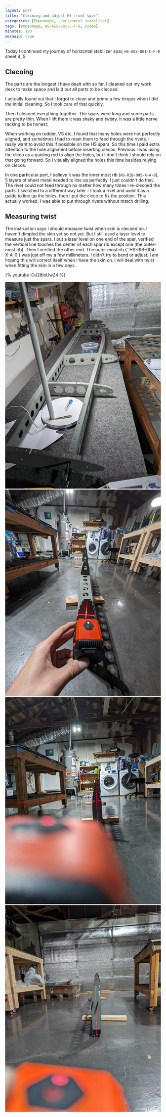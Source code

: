 ```yaml
---
layout: post
title: "Clecoing and adjust HS front spar"
categories: [Empennage, ~horizontal_stabilizer]
tags: [empennage, HS-ASS-001-C-F-0, video]
minutes: 120
mermaid: true
---
```


Today I continued my journey of horizontal stabilizer spar, `HS-ASS-001-C-F-0` sheet 4, 5.

## Clecoing

The parts are the longest I have dealt with so far, I cleaned out my work desk to make space and laid out all parts to be clecoed.

I actually found out that I forgot to clean and prime a few hinges when I did the initial cleaning. So I took care of that quickly.

Then I clecoed everything together. The spars were long and some parts are pretty thin. When I lift them it was shaky and twisty. It
was a little nerve racking to be honest.

When working on rudder, VS etc, I found that many holes were not perfectly aligned, and sometimes I had to ream them to feed through
the rivets. I really want to avoid this if possible on the HS spars. So this time I paid extra attention to the hole alignment before
inserting clecos. Previous I was using the cleco as a guiding rod to align the holes, but I don't think I should rely on that going
forward. So I visually aligned the holes this time besides relying on clecos.

In one particular part, I believe it was the inner most rib (`HS-RIB-005-X-A-0`), 5 layers of sheet metal needed to line up perfectly. I
just couldn't do that. The rivet could not feed through no matter how many times I re-clecoed the parts. I switched to a different way
later - I took a rivet and used it as a guide to line up the holes, then I put the cleco to fix the position. This actually worked. I was
able to put through rivets without match drilling.

## Measuring twist

The instruction says I should measure twist when skin is clecoed on. I haven't dimpled the skin yet so not yet. But I still used a laser
level to measure just the spars. I put a laser level on one end of the spar, verified the vertical line touches the center of each spar rib except one (the outer-most rib). Then I verified the other end. The outer most rib (``HS-RIB-004-X-A-0`) was just off my a few millimeters. I didn't try
to bend or adjust, I am hoping this will correct itself when I have the skin on. I will deal with twist when fitting the skin in a few days.

{% youtube iOJ28loUwZ4 %}

![spar_clecoed](/assets/img/20240113/spar_clecoed.jpg)
![spar_laser](/assets/img/20240113/spar_laser.jpg)
![spar_laser2](/assets/img/20240113/spar_laser2.jpg)
![spar_laser3](/assets/img/20240113/spar_laser3.jpg)

